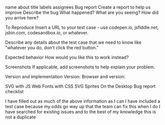 name	about	title	labels	assignees
Bug report
Create a report to help us improve
Describe the bug What happened? What are you seeing? How did you arrive here?

To Reproduce Insert a URL to your test case - use codepen.io, jsfiddle.net, jsbin.com, codesandbox.io, or whatever.

Describe any details about the test case that we need to know like "whatever you do, don't click the red button."

Expected behavior How would you like this to work instead?

Screenshots If applicable, add screenshots to help explain your problem.

Version and implementation Version: Browser and version:

 SVG with JS
 Web Fonts with CSS
 SVG Sprites
 On the Desktop
Bug report checklist

 I have filled out as much of the above information as I can
 I have included a test case because my odds go way up that the team can fix this when I do
 I have searched for existing issues and to the best of my knowledge this is not a duplicate
